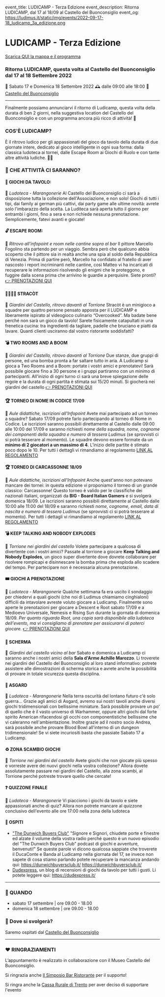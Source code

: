 event_title: LUDICAMP - Terza Edizione
event_description: Ritorna LUDICAMP, dal 17 al 18/09 al Castello del Buonconsiglio 
event_og: https://ludimus.it/static/img/events/2022-09-17-18_ludicamp_3a_edizione.png

# LUDICAMP - Terza Edizione

[Scarica QUI la mappa e il programma](https://ludimus.it/static/docs/ludicamp/2022-09-17-18/mappa-ludicamp-2022.pdf?q=0)

### Ritorna LUDICAMP, questa volta al Castello del Buonconsiglio dal 17 al 18 Settembre 2022
📅 Sabato 17 e Domenica 18 Settembre 2022
🕰 dalle 09:00 alle 18:00
📍 [Castello del Buonconsiglio](https://goo.gl/maps/WvE6B1QDJBub9gdaA)

---

Finalmente possiamo annunciarvi il ritorno di Ludicamp, questa volta della durata di ben 2 giorni, nella suggestiva location del Castello del Buonconsiglio e con un programma ancora più ricco di attività! 🎉

### COS'È LUDICAMP?
È il ritrovo ludico per gli appassionati del gioco da tavolo della durata di due giornate intere, dedicato al gioco intelligente in ogni sua forma: dalla classica ludoteca ai tornei, dalle Escape Room ai Giochi di Ruolo e con tante altre attività ludiche. 🎲✨


### 🎲 CHE ATTIVITÀ CI SARANNO?

#### 🎲 GIOCHI DA TAVOLO:
📍 _Ludoteca - Marangonerie_
Al Castello del Buonconsiglio ci sarà a disposizione tutta la collezione dell'Associazione, e non solo! Giochi di tutti i tipi, dai family ai german più cattivi, dai party game alle ultime novità: avrete solo l'imbarazzo della scelta. La Luditeca sarà aperta tutto il giorno per entrambi i giorni, fino a sera e non richiede nessuna prenotazione. Semplicemente, fatevi avanti e giocate!

#### 🔓 ESCAPE ROOM:
📍 _Ritrovo all'infopoint e room nelle cantine sopra al bar_
Il pittore Marcello Fogolino sta partendo per un viaggio. Sembra però che qualcuno abbia scoperto che il pittore sia in realtà anche una spia al soldo della Repubblica di Venezia. Prima di partire però, Marcello ha confidato al fratello di aver nascosto i report incriminanti nelle cantine, così Matteo vi ha incaricati di recuperare le informazioni risolvendo gli enigmi che le proteggono, e fuggire dalla scena prima che arrivino le guardie a perquisire. Siete pronti?
[👉 PRENOTAZIONI QUI](https://ludicamp-ludimus-escape-room-spia-del-buonconsiglio.eventbrite.it)

#### 👩‍🍳🧑‍🍳 STRACÒT
📍 _Giardini del Castello, ritrovo davanti al Torrione_
Stracòt è un minigioco a squadre per quattro persone pensato apposta per il LUDICAMP e liberamente ispirato al videogioco culinario “Overcooked”.
Ma badate bene perché non sarà un gioco da tavolo! Sarete fisicamente catapultati in una frenetica cucina: tra ingredienti da tagliare, padelle che bruciano e piatti da lavare. Quanti clienti usciranno dal vostro ristorante soddisfatti?

#### 💣 TWO ROOMS AND A BOOM
📍 _Giardini del Castello, ritrovo davanti al Torrione_
Due stanze, due gruppi di persone, ed una bomba pronta a far saltare tutto in aria. A Ludicamp si gioca a Two Rooms and a Boom: portate i vostri amici e prenotatevi! Sarà possibile giocare fino a 30 persone e i gruppi partiranno con un minimo di partecipanti. All'inizio di ogni turno ci sarà una breve spiegazione delle regole e la durata di ogni partita è stimata sui 15/20 minuti. Si giocherà nei giardini del castello
[👉 PRENOTAZIONI QUI](https://ludicamp-22-traab.eventbrite.it)

#### 🏆 TORNEO DI NOME IN CODICE 17/09
📍 _Aule didattiche, iscrizioni all'Infopoint_
Avete mai partecipato ad un torneo a squadre? Sabato 17/09 potrete farlo partecipando al torneo di Nome in Codice. Le iscrizioni saranno possibili direttamente al Castello dalle 09:00 alle 10:00 del 17/09 e saranno richiesti _nome della squadra, nome, cognome dei componenti della squadra e numero di tessera Ludimus_ (se sprovvisti ci si potrà tesserare al momento). Le squadre devono essere formate da un **minimo di 2 giocatori a un massimo di 4**. L’inizio delle partite è stimato poco dopo le 10. Per tutti i dettagli vi rimandiamo al regolamento [LINK AL REGOLAMENTO](https://ludimus.it/static/docs/ludicamp/2022-09-17-18/Regolamento-Torneo-Nome-in-Codice.pdf?q=0)

#### 🏆 TORNEO DI CARCASSONNE 18/09
📍 _Aule didattiche, iscrizioni all'Infopoint_
Anche quest'anno non potevano mancare dei tornei: in questa edizione vi proponiamo il torneo di un grande classico: Carcassonne! Questo torneo è valido per le classifiche dei nazionali italiani, organizzati da **BIG - Board Italian Gamers** e si svolgerà domenica 18/09. Le iscrizioni saranno possibili direttamente al Castello dalle 10:00 alle 11:00 del 18/09 e saranno richiesti _nome, cognome, email, data di nascita e numero di tessera Ludimus_ (se sprovvisti ci si potrà tesserare al momento). Per tutti i dettagli vi rimandiamo al regolamento [LINK AL REGOLAMENTO](https://ludimus.it/static/docs/ludicamp/2022-09-17-18/Regolamento-Torneo-Carcassonne.pdf?q=0)

#### 💣 KEEP TALKING AND NOBODY EXPLODES
📍 _Torrione nei giardini del castello_
Volete partecipare a qualcosa di divertente con i vostri amici? Passate al torrione a giocare **Keep Talking and Nobody Explodes**, un gioco super divertente dove dovrete collaborare per risolvere rompicapi e disinnescare la bomba prima che esploda allo scadere del tempo. Per partecipare non è necessaria alcuna prenotazione.

#### 🎟 GIOCHI A PRENOTAZIONE
📍 _Ludoteca - Marangonerie_
Qualche settimana fa era uscito il sondaggio per chiedervi a quali giochi (che noi di Ludimus chiamiamo cinghialoni) difficili da intavolare avreste voluto giocare a Ludicamp.
Finalmente sono aperte le prenotazioni per giocare a Descent e Root sabato 17/09 e a Medioevo Universale, Nemesis e Rising Sun durante la giornata di domenica 18/09.
_Per quanto riguarda Root, una copia sarà disponibile alla ludoteca dell'evento, ma vi consigliamo di prenotare per assicurarvi di poterci giocare._
[👉 PRENOTAZIONI QUI](https://ludicamp-prenotazione-giochi.eventbrite.it)

#### 🤺 SCHERMA
📍 _Giardini del castello vicino al bar_
Sabato e domenica a Ludicamp ci saranno anche i nostri amici della **Sala d'Arme Achille Marozzo**. Li troverete nei giardini del Castello del Buonconsiglio al loro stand informativo: potrete assistere alle dimostrazioni di scherma storica e avrete anche la possibilità di provare in totale sicurezza questa disciplina.

#### 🏰 ASGARD
📍 _Ludoteca - Marangonerie_
Nella terra oscurità del lontano futuro c'è solo guerra...
Grazie agli amici di Asgard, avremo sui nostri tavoli anche diversi giochi tridimensionali con bellissime miniature. Sarà possibile provare un po' di quello che è il vasto universo di Warhammer, oppure altri giochi dal forte spirito American rifacendosi gli occhi con componentistiche bellissime che vi caleranno nell'ambientazione.
Inoltre grazie ad il nostro socio Andrea, sarà possibile anche provare Blood Bowl all'interno di un dungeon tridimensionale!
Se vi siete incuriositi basta che passiate Sabato 17 a Ludicamp.

#### ♻️ ZONA SCAMBIO GIOCHI
📍 _Torrione nei giardini del castello_
Avete giochi che non giocate più spesso e vorreste avere dei nuovi giochi nella vostra collezione? Allora dovete assolutamente passare nei giardini del Castello, alla zona scambi, al Torrione perché potreste trovare quello che cercate!

#### ❓ QUIZZONE FINALE
📍 _Ludoteca - Marangonerie_
Vi piacciono i giochi da tavolo e siete appassionati anche di quiz? Allora non potrete mancare al quizzone conclusivo dell'evento alle ore 17:00 nella zona della ludoteca

#### 👥 OSPITI
- ["The Dunwich Buyers Club"](https://dunwichbuyersclub.it/) "Signore e Signori, chiudete porte e finestre ed alzate il volume della vostra radio perché questo è un nuovo episodio del "The Dunwich Buyers Club" podcast di giochi e avventure, benvenuti!"
Se queste parole vi dicono qualcosa sappiate che troverete il DucaConte e Banda al Ludicamp nella giornata del 17,
se invece non sapete di cosa stiamo parlando potete recuperare la mancanza andando qui:
https://dunwichbuyersclub.it/  https://dunwichbuyersclub.it/
- [Dudexpress](https://dudexpress.it/), un blog di recensioni di giochi da tavolo per tutti i gusti. Li potete leggere qui: https://dudexpress.it/

---

### 📅 QUANDO

- sabato 17 settembre | ore 09.00 - 18.00
- domenica 18 settembre | ore 09.00 - 18.00

### 📌 Dove si svolgerà?
Saremo ospitati dal [Castello del Buonconsiglio](https://goo.gl/maps/WvE6B1QDJBub9gdaA)

<!-- ### 🍔 Cosa si mangerà?
Non preoccupatevi perché abbiamo pensato anche al cibo 🔥

### 🛌 Ma se vengo da lontano dove posso dormire?
Se volete dormire vicino a dove si svolgerà l'evento, scriveteci perché possiamo fornirvi dei contatti 😊 -->

---

### ♥️ RINGRAZIAMENTI
L’appuntamento è realizzato in collaborazione con il Museo Castello del Buonconsiglio.

Si ringrazia anche [Il Simposio Bar Ristorante](https://g.page/ilsimposiotrento?share) per il supporto!

Si ringra anche la [Cassa Rurale di Trento](https://www.cassaditrento.it/) per aver deciso di supportare l'evento
